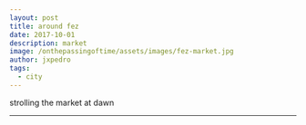 ```yaml
---
layout: post
title: around fez
date: 2017-10-01
description: market
image: /onthepassingoftime/assets/images/fez-market.jpg
author: jxpedro
tags: 
  - city
---
```

<p >strolling the market at dawn</p>

<p></p>

<hr/>